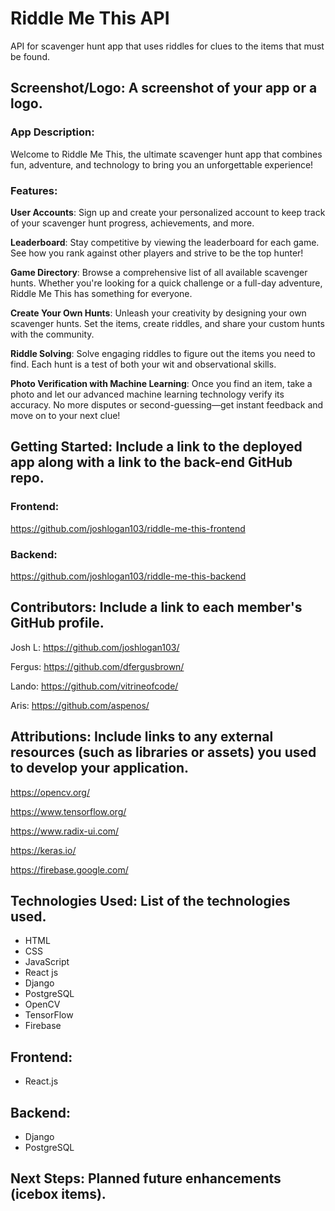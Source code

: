 # Riddle Me This API

API for scavenger hunt app that uses riddles for clues to the items that must be found.

 ## Screenshot/Logo: A screenshot of your app or a logo.

### App Description:

Welcome to Riddle Me This, the ultimate scavenger hunt app that combines fun, adventure, and technology to bring you an unforgettable experience!

### Features:

**User Accounts**: Sign up and create your personalized account to keep track of your scavenger hunt progress, achievements, and more.

**Leaderboard**: Stay competitive by viewing the leaderboard for each game. See how you rank against other players and strive to be the top hunter!

**Game Directory**: Browse a comprehensive list of all available scavenger hunts. Whether you're looking for a quick challenge or a full-day adventure, Riddle Me This has something for everyone.

**Create Your Own Hunts**: Unleash your creativity by designing your own scavenger hunts. Set the items, create riddles, and share your custom hunts with the community.

**Riddle Solving**: Solve engaging riddles to figure out the items you need to find. Each hunt is a test of both your wit and observational skills.

**Photo Verification with Machine Learning**: Once you find an item, take a photo and let our advanced machine learning technology verify its accuracy. No more disputes or second-guessing—get instant feedback and move on to your next clue!


 ## Getting Started: Include a link to the **deployed app** along with a link to the back-end GitHub repo.
  ### **Frontend**:
https://github.com/joshlogan103/riddle-me-this-frontend
 
 ### **Backend**: 
https://github.com/joshlogan103/riddle-me-this-backend

 
 ## Contributors: Include a link to each member's GitHub profile.

 Josh L:  https://github.com/joshlogan103/

 Fergus:  https://github.com/dfergusbrown/

 Lando:  https://github.com/vitrineofcode/

 Aris:  https://github.com/aspenos/

 ## Attributions: Include links to any external resources (such as libraries or assets) you used to develop your application.
https://opencv.org/

https://www.tensorflow.org/

https://www.radix-ui.com/

https://keras.io/

https://firebase.google.com/

 ## Technologies Used: List of the technologies used.
 - HTML
 - CSS
 - JavaScript
 - React js
 - Django
 - PostgreSQL
 - OpenCV
 - TensorFlow
 - Firebase
 

 ## **Frontend**:
 - React.js
 
 ## **Backend**: 
 - Django
 - PostgreSQL

 ## Next Steps: Planned future enhancements (icebox items).